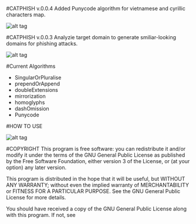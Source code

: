 #CATPHISH v.0.0.4
Added Punycode algorithm for vietnamese and cyrillic characters map.

![alt tag](https://github.com/ring0lab/catphish/blob/master/image3.png)

#CATPHISH v.0.0.3
Analyzie target domain to generate smiliar-looking domains for phishing attacks. 

![alt tag](https://github.com/ring0lab/catphish/blob/master/image1.png)

#Current Algorithms
* SingularOrPluralise 
* prependOrAppend
* doubleExtensions
* mirrorization
* homoglyphs
* dashOmission
* Punycode

#HOW TO USE

![alt tag](https://github.com/ring0lab/catphish/blob/master/image2.png)

#COPYRIGHT
This program is free software: you can redistribute it and/or modify it under the terms of the GNU General Public License as published by the Free Software Foundation, either version 3 of the License, or (at your option) any later version.

This program is distributed in the hope that it will be useful, but WITHOUT ANY WARRANTY; without even the implied warranty of MERCHANTABILITY or FITNESS FOR A PARTICULAR PURPOSE. See the GNU General Public License for more details.

You should have received a copy of the GNU General Public License along with this program. If not, see 
